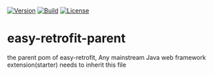 [![Version](https://img.shields.io/maven-central/v/io.github.easyretrofit/parent?logo=apache-maven&style=flat-square)](https://central.sonatype.com/artifact/io.github.easyretrofit/parent)
[![Build](https://github.com/easyretrofit/parent/actions/workflows/build.yml/badge.svg)](https://github.com/easyretrofit/parent/actions/workflows/build.yml/badge.svg)
[![License](https://img.shields.io/github/license/easyretrofit/parent.svg)](http://www.apache.org/licenses/LICENSE-2.0)


# easy-retrofit-parent
the parent pom of easy-retrofit, Any mainstream Java web framework extension(starter) needs to inherit this file
